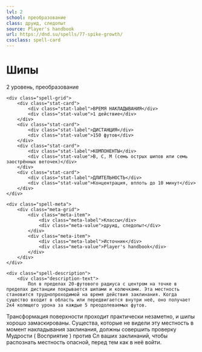 ```yaml
---
lvl: 2
school: преобразование
class: друид, следопыт
source: Player's handbook
url: https://dnd.su/spells/77-spike-growth/
cssclass: spell-card
---
```


<div class="spell-container">
    <div class="spell-header">
        <h1 class="spell-name">Шипы</h1>
        <div class="spell-level">2 уровень, преобразование</div>
    </div>
    
    <div class="spell-grid">
        <div class="stat-card">
            <div class="stat-label">ВРЕМЯ НАКЛАДЫВАНИЯ</div>
            <div class="stat-value">1 действие</div>
        </div>
        <div class="stat-card">
            <div class="stat-label">ДИСТАНЦИЯ</div>
            <div class="stat-value">150 футов</div>
        </div>
        <div class="stat-card">
            <div class="stat-label">КОМПОНЕНТЫ</div>
            <div class="stat-value">В, С, М (семь острых шипов или семь заострённых веточек)</div>
        </div>
        <div class="stat-card">
            <div class="stat-label">ДЛИТЕЛЬНОСТЬ</div>
            <div class="stat-value">Концентрация, вплоть до 10 минут</div>
        </div>
    </div>
    
    <div class="spell-meta">
        <div class="meta-grid">
            <div class="meta-item">
                <div class="meta-label">Классы</div>
                <div class="meta-value">друид, следопыт</div>
            </div>
            <div class="meta-item">
                <div class="meta-label">Источник</div>
                <div class="meta-value">Player's handbook</div>
            </div>
        </div>
    </div>
    
    <div class="spell-description">
        <div class="description-text">
            Пол в пределах 20-футового радиуса с центром на точке в пределах дистанции покрывается шипами и колючками. Эта местность становится труднопроходимой на время действия заклинания. Когда существо входит в область или передвигается внутри неё, оно получает 2к4 колющего урона за каждые 5 преодолеваемых футов.
Трансформация поверхности проходит практически незаметно, и шипы хорошо замаскированы. Существа, которые не видели эту местность в момент накладывания заклинания, должны совершить проверку Мудрости ( Восприятие ) против Сл ваших заклинаний, чтобы распознать местность опасной, перед тем как в неё войти.
        </div>
    </div>
</div>